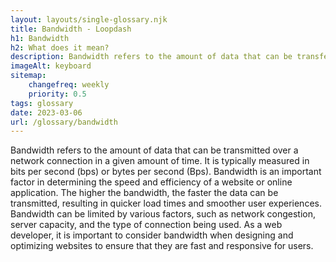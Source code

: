 ```yaml
--- 
layout: layouts/single-glossary.njk
title: Bandwidth - Loopdash
h1: Bandwidth
h2: What does it mean?
description: Bandwidth refers to the amount of data that can be transferred between a website and its visitors, and is an important consideration for WordPress developers when choosing a hosting provider.
imageAlt: keyboard
sitemap:
	changefreq: weekly
	priority: 0.5
tags: glossary
date: 2023-03-06
url: /glossary/bandwidth
---
```


Bandwidth refers to the amount of data that can be transmitted over a network connection in a given amount of time. It is typically measured in bits per second (bps) or bytes per second (Bps). Bandwidth is an important factor in determining the speed and efficiency of a website or online application. The higher the bandwidth, the faster the data can be transmitted, resulting in quicker load times and smoother user experiences. Bandwidth can be limited by various factors, such as network congestion, server capacity, and the type of connection being used. As a web developer, it is important to consider bandwidth when designing and optimizing websites to ensure that they are fast and responsive for users.
